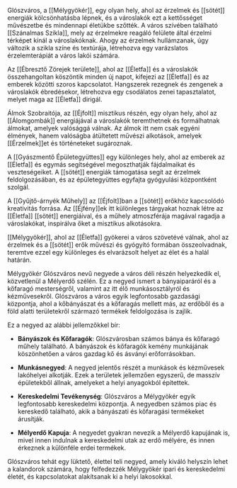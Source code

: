 Glószváros, a [[Mélygyökér]], egy olyan hely, ahol az érzelmek és [[sötét]] energiák kölcsönhatásba lépnek, és a városlakók ezt a kettősséget művészetbe és mindennapi életükbe szőtték. A város szívében található [[Szánalmas Szikla]], mely az érzelmekre reagáló felülete által érzelmi térképet kínál a városlakóknak. Ahogy az érzelmek hullámzanak, úgy változik a szikla színe és textúrája, létrehozva egy varázslatos érzelemterápiát a város lakói számára.

Az [[Ébresztő Zörejek területe]], ahol az [[Életfa]] és a városlakók összehangoltan köszöntik minden új napot, kifejezi az [[Életfa]] és az emberek közötti szoros kapcsolatot. Hangszerek rezegnek és zengenek a városlakók ébredésekor, létrehozva egy csodálatos zenei tapasztalatot, melyet maga az [[Életfa]] dirigál.

Álmok Szobraitója, az [[Éjfolt]] misztikus részén, egy olyan hely, ahol az [[Álomgombák]] energiájával a városlakók teremthetnek és formálhatnak álmokat, amelyek valósággá válnak. Az álmok itt nem csak egyéni élmények, hanem valóságba átültetett művészi alkotások, amelyek [[Érzelmek]]et és történeteket sugároznak.

A [[Gyászmentő Épületegyüttes]] egy különleges hely, ahol az emberek az [[Életfa]] és egymás segítségével megoszthatják fájdalmaikat és veszteségeiket. A [[sötét]] energiák támogatása segít az érzelmek feldolgozásában, és az épületegyüttes egyfajta gyógyulási központként szolgál.

A [[Gyűjtő-árnyék Műhely]] az [[Éjfolt]]ban a [[sötét]] erőkhöz kapcsolódó kreativitás forrása. Az [[Éjfény]]ek itt különleges tárgyakat hoznak létre az [[Életfa]] [[sötét]] energiáival, és a műhely atmoszférája magával ragadja a városlakókat, inspirálva őket a misztikus alkotásokra.

[[Mélygyökér]], ahol az [[Életfa]] gyökerei a város szövetévé válnak, ahol az érzelmek és a [[sötét]] erők művészi és gyógyító formában összeolvadnak, teremtve ezzel egy különleges és elvarázsolt helyet az élet és a halál határán.

Mélygyökér Glószváros nevű negyede a város déli részén helyezkedik el, közvetlenül a Mélyerdő szélén. Ez a negyed ismert a bányaiparáról és a kőfaragó mesterségről, valamint az itt élő munkásosztályról és kézművesekről. Glószváros a város egyik legfontosabb gazdasági központja, ahol a kőbányászat és a kőfaragás mellett más, az erdőből és a föld alatti területekről származó termékek feldolgozása is zajlik.

Ez a negyed az alábbi jellemzőkkel bír:

- **Bányászok és Kőfaragók**: Glószvárosban számos bánya és kőfaragó műhely található. A bányászok és kőfaragók kemény munkájának köszönhetően a város gazdag kő és ásványi erőforrásokban.
    
- **Munkásnegyed**: A negyed jelentős részét a munkások és kézművesek lakóhelyei alkotják. Ezek a területek jellemzően egyszerű, de masszív épületekből állnak, amelyeket a helyi anyagokból építettek.
    
- **Kereskedelmi Tevékenység**: Glószváros a Mélygyökér egyik legfontosabb kereskedelmi központja. A negyedben számos piac és kereskedő található, akik a bányászati és kőfaragási termékeket árusítják.
    
- **Mélyerdő Kapuja**: A negyedet gyakran nevezik a Mélyerdő kapujának is, mivel innen indulnak a kereskedelmi utak az erdő mélyére, és innen érkeznek a különféle erdei termékek.
    

Glószváros tehát egy lüktető, élettel teli negyed, amely kiváló helyszín lehet a kalandorok számára, hogy felfedezzék Mélygyökér ipari és kereskedelmi életét, és kapcsolatokat alakítsanak ki a helyi lakosokkal.